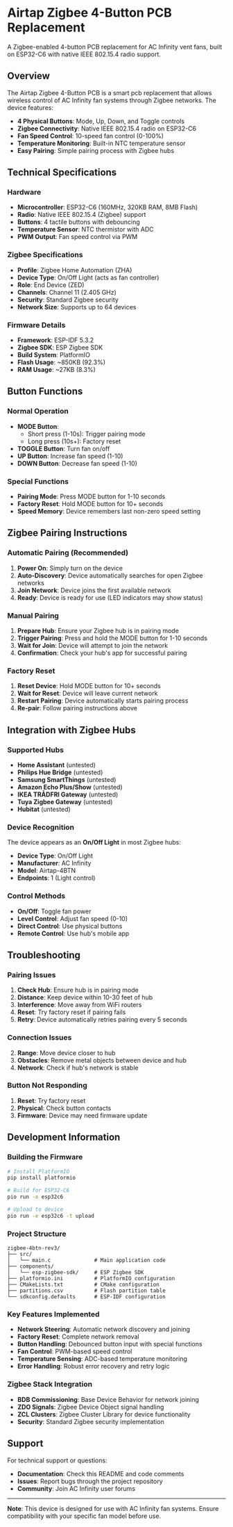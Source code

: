 # Airtap Zigbee 4-Button PCB Replacement

A Zigbee-enabled 4-button PCB replacement for AC Infinity vent fans, built on ESP32-C6 with native IEEE 802.15.4 radio support.

## Overview

The Airtap Zigbee 4-Button PCB is a smart pcb replacement that allows wireless control of AC Infinity fan systems through Zigbee networks. The device features:

- **4 Physical Buttons**: Mode, Up, Down, and Toggle controls
- **Zigbee Connectivity**: Native IEEE 802.15.4 radio on ESP32-C6
- **Fan Speed Control**: 10-speed fan control (0-100%)
- **Temperature Monitoring**: Built-in NTC temperature sensor
- **Easy Pairing**: Simple pairing process with Zigbee hubs

## Technical Specifications

### Hardware
- **Microcontroller**: ESP32-C6 (160MHz, 320KB RAM, 8MB Flash)
- **Radio**: Native IEEE 802.15.4 (Zigbee) support
- **Buttons**: 4 tactile buttons with debouncing
- **Temperature Sensor**: NTC thermistor with ADC
- **PWM Output**: Fan speed control via PWM

### Zigbee Specifications
- **Profile**: Zigbee Home Automation (ZHA)
- **Device Type**: On/Off Light (acts as fan controller)
- **Role**: End Device (ZED)
- **Channels**: Channel 11 (2.405 GHz)
- **Security**: Standard Zigbee security
- **Network Size**: Supports up to 64 devices

### Firmware Details
- **Framework**: ESP-IDF 5.3.2
- **Zigbee SDK**: ESP Zigbee SDK
- **Build System**: PlatformIO
- **Flash Usage**: ~850KB (92.3%)
- **RAM Usage**: ~27KB (8.3%)

## Button Functions

### Normal Operation
- **MODE Button**: 
  - Short press (1-10s): Trigger pairing mode
  - Long press (10s+): Factory reset
- **TOGGLE Button**: Turn fan on/off
- **UP Button**: Increase fan speed (1-10)
- **DOWN Button**: Decrease fan speed (1-10)

### Special Functions
- **Pairing Mode**: Press MODE button for 1-10 seconds
- **Factory Reset**: Hold MODE button for 10+ seconds
- **Speed Memory**: Device remembers last non-zero speed setting

## Zigbee Pairing Instructions

### Automatic Pairing (Recommended)
1. **Power On**: Simply turn on the device
2. **Auto-Discovery**: Device automatically searches for open Zigbee networks
3. **Join Network**: Device joins the first available network
4. **Ready**: Device is ready for use (LED indicators may show status)

### Manual Pairing
1. **Prepare Hub**: Ensure your Zigbee hub is in pairing mode
2. **Trigger Pairing**: Press and hold the MODE button for 1-10 seconds
3. **Wait for Join**: Device will attempt to join the network
4. **Confirmation**: Check your hub's app for successful pairing

### Factory Reset
1. **Reset Device**: Hold MODE button for 10+ seconds
2. **Wait for Reset**: Device will leave current network
3. **Restart Pairing**: Device automatically starts pairing process
4. **Re-pair**: Follow pairing instructions above

## Integration with Zigbee Hubs

### Supported Hubs
- **Home Assistant** (untested)
- **Philips Hue Bridge** (untested)
- **Samsung SmartThings** (untested)
- **Amazon Echo Plus/Show** (untested)
- **IKEA TRÅDFRI Gateway** (untested)
- **Tuya Zigbee Gateway** (untested)
- **Hubitat** (untested)

### Device Recognition
The device appears as an **On/Off Light** in most Zigbee hubs:
- **Device Type**: On/Off Light
- **Manufacturer**: AC Infinity
- **Model**: Airtap-4BTN
- **Endpoints**: 1 (Light control)

### Control Methods
- **On/Off**: Toggle fan power
- **Level Control**: Adjust fan speed (0-10)
- **Direct Control**: Use physical buttons
- **Remote Control**: Use hub's mobile app

## Troubleshooting

### Pairing Issues
1. **Check Hub**: Ensure hub is in pairing mode
2. **Distance**: Keep device within 10-30 feet of hub
3. **Interference**: Move away from WiFi routers
4. **Reset**: Try factory reset if pairing fails
5. **Retry**: Device automatically retries pairing every 5 seconds

### Connection Issues
2. **Range**: Move device closer to hub
3. **Obstacles**: Remove metal objects between device and hub
4. **Network**: Check if hub's network is stable

### Button Not Responding
1. **Reset**: Try factory reset
3. **Physical**: Check button contacts
4. **Firmware**: Device may need firmware update

## Development Information

### Building the Firmware
```bash
# Install PlatformIO
pip install platformio

# Build for ESP32-C6
pio run -e esp32c6

# Upload to device
pio run -e esp32c6 -t upload
```

### Project Structure
```
zigbee-4btn-rev3/
├── src/
│   └── main.c              # Main application code
├── components/
│   └── esp-zigbee-sdk/     # ESP Zigbee SDK
├── platformio.ini          # PlatformIO configuration
├── CMakeLists.txt          # CMake configuration
├── partitions.csv          # Flash partition table
└── sdkconfig.defaults      # ESP-IDF configuration
```

### Key Features Implemented
- **Network Steering**: Automatic network discovery and joining
- **Factory Reset**: Complete network removal
- **Button Handling**: Debounced button input with special functions
- **Fan Control**: PWM-based speed control
- **Temperature Sensing**: ADC-based temperature monitoring
- **Error Handling**: Robust error recovery and retry logic

### Zigbee Stack Integration
- **BDB Commissioning**: Base Device Behavior for network joining
- **ZDO Signals**: Zigbee Device Object signal handling
- **ZCL Clusters**: Zigbee Cluster Library for device functionality
- **Security**: Standard Zigbee security implementation

## Support

For technical support or questions:
- **Documentation**: Check this README and code comments
- **Issues**: Report bugs through the project repository
- **Community**: Join AC Infinity user forums

---

**Note**: This device is designed for use with AC Infinity fan systems. Ensure compatibility with your specific fan model before use.
